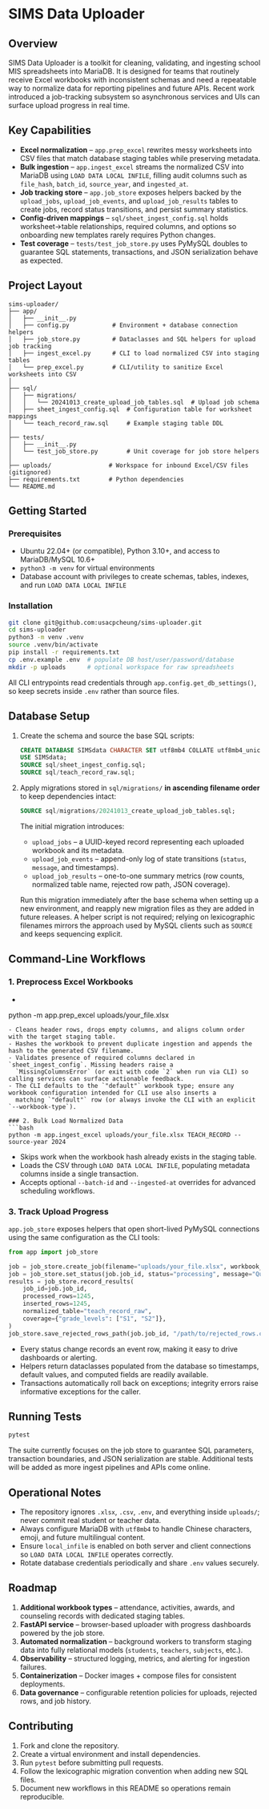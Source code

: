 # SIMS Data Uploader

## Overview
SIMS Data Uploader is a toolkit for cleaning, validating, and ingesting school MIS spreadsheets into MariaDB. It is designed for
teams that routinely receive Excel workbooks with inconsistent schemas and need a repeatable way to normalize data for reporting
pipelines and future APIs. Recent work introduced a job-tracking subsystem so asynchronous services and UIs can surface upload
progress in real time.

## Key Capabilities
- **Excel normalization** – `app.prep_excel` rewrites messy worksheets into CSV files that match database staging tables while
  preserving metadata.
- **Bulk ingestion** – `app.ingest_excel` streams the normalized CSV into MariaDB using `LOAD DATA LOCAL INFILE`, filling audit
  columns such as `file_hash`, `batch_id`, `source_year`, and `ingested_at`.
- **Job tracking store** – `app.job_store` exposes helpers backed by the `upload_jobs`, `upload_job_events`, and
  `upload_job_results` tables to create jobs, record status transitions, and persist summary statistics.
- **Config-driven mappings** – `sql/sheet_ingest_config.sql` holds worksheet→table relationships, required columns, and options
  so onboarding new templates rarely requires Python changes.
- **Test coverage** – `tests/test_job_store.py` uses PyMySQL doubles to guarantee SQL statements, transactions, and JSON
  serialization behave as expected.

## Project Layout
```
sims-uploader/
├── app/
│   ├── __init__.py
│   ├── config.py            # Environment + database connection helpers
│   ├── job_store.py         # Dataclasses and SQL helpers for upload job tracking
│   ├── ingest_excel.py      # CLI to load normalized CSV into staging tables
│   └── prep_excel.py        # CLI/utility to sanitize Excel worksheets into CSV
│
├── sql/
│   ├── migrations/
│   │   └── 20241013_create_upload_job_tables.sql  # Upload job schema
│   ├── sheet_ingest_config.sql  # Configuration table for worksheet mappings
│   └── teach_record_raw.sql     # Example staging table DDL
│
├── tests/
│   ├── __init__.py
│   └── test_job_store.py        # Unit coverage for job store helpers
│
├── uploads/                # Workspace for inbound Excel/CSV files (gitignored)
├── requirements.txt        # Python dependencies
└── README.md
```

## Getting Started
### Prerequisites
- Ubuntu 22.04+ (or compatible), Python 3.10+, and access to MariaDB/MySQL 10.6+
- `python3 -m venv` for virtual environments
- Database account with privileges to create schemas, tables, indexes, and run `LOAD DATA LOCAL INFILE`

### Installation
```bash
git clone git@github.com:usacpcheung/sims-uploader.git
cd sims-uploader
python3 -m venv .venv
source .venv/bin/activate
pip install -r requirements.txt
cp .env.example .env  # populate DB host/user/password/database
mkdir -p uploads      # optional workspace for raw spreadsheets
```
All CLI entrypoints read credentials through `app.config.get_db_settings()`, so keep secrets inside `.env` rather than source
files.

## Database Setup
1. Create the schema and source the base SQL scripts:
   ```sql
   CREATE DATABASE SIMSdata CHARACTER SET utf8mb4 COLLATE utf8mb4_unicode_ci;
   USE SIMSdata;
   SOURCE sql/sheet_ingest_config.sql;
   SOURCE sql/teach_record_raw.sql;
   ```
2. Apply migrations stored in `sql/migrations/` **in ascending filename order** to keep dependencies intact:
   ```sql
   SOURCE sql/migrations/20241013_create_upload_job_tables.sql;
   ```
   The initial migration introduces:
   - `upload_jobs` – a UUID-keyed record representing each uploaded workbook and its metadata.
   - `upload_job_events` – append-only log of state transitions (`status`, `message`, and timestamps).
   - `upload_job_results` – one-to-one summary metrics (row counts, normalized table name, rejected row path, JSON coverage).

   Run this migration immediately after the base schema when setting up a new environment, and reapply new migration files as they
   are added in future releases. A helper script is not required; relying on lexicographic filenames mirrors the approach used by
   MySQL clients such as `SOURCE` and keeps sequencing explicit.

## Command-Line Workflows
### 1. Preprocess Excel Workbooks
- ```bash
python -m app.prep_excel uploads/your_file.xlsx
```
- Cleans header rows, drops empty columns, and aligns column order with the target staging table.
- Hashes the workbook to prevent duplicate ingestion and appends the hash to the generated CSV filename.
- Validates presence of required columns declared in `sheet_ingest_config`. Missing headers raise a
  `MissingColumnsError` (or exit with code `2` when run via CLI) so calling services can surface actionable feedback.
- The CLI defaults to the `"default"` workbook type; ensure any workbook configuration intended for CLI use also inserts a
  matching `"default"` row (or always invoke the CLI with an explicit `--workbook-type`).

### 2. Bulk Load Normalized Data
```bash
python -m app.ingest_excel uploads/your_file.xlsx TEACH_RECORD --source-year 2024
```
- Skips work when the workbook hash already exists in the staging table.
- Loads the CSV through `LOAD DATA LOCAL INFILE`, populating metadata columns inside a single transaction.
- Accepts optional `--batch-id` and `--ingested-at` overrides for advanced scheduling workflows.

### 3. Track Upload Progress
`app.job_store` exposes helpers that open short-lived PyMySQL connections using the same configuration as the CLI tools:
```python
from app import job_store

job = job_store.create_job(filename="uploads/your_file.xlsx", workbook_type="TEACH_RECORD")
job = job_store.set_status(job.job_id, status="processing", message="Queued for load")
results = job_store.record_results(
    job_id=job.job_id,
    processed_rows=1245,
    inserted_rows=1245,
    normalized_table="teach_record_raw",
    coverage={"grade_levels": ["S1", "S2"]},
)
job_store.save_rejected_rows_path(job.job_id, "/path/to/rejected_rows.csv")
```
- Every status change records an event row, making it easy to drive dashboards or alerting.
- Helpers return dataclasses populated from the database so timestamps, default values, and computed fields are readily available.
- Transactions automatically roll back on exceptions; integrity errors raise informative exceptions for the caller.

## Running Tests
```bash
pytest
```
The suite currently focuses on the job store to guarantee SQL parameters, transaction boundaries, and JSON serialization are
stable. Additional tests will be added as more ingest pipelines and APIs come online.

## Operational Notes
- The repository ignores `.xlsx`, `.csv`, `.env`, and everything inside `uploads/`; never commit real student or teacher data.
- Always configure MariaDB with `utf8mb4` to handle Chinese characters, emoji, and future multilingual content.
- Ensure `local_infile` is enabled on both server and client connections so `LOAD DATA LOCAL INFILE` operates correctly.
- Rotate database credentials periodically and share `.env` values securely.

## Roadmap
1. **Additional workbook types** – attendance, activities, awards, and counseling records with dedicated staging tables.
2. **FastAPI service** – browser-based uploader with progress dashboards powered by the job store.
3. **Automated normalization** – background workers to transform staging data into fully relational models (`students`,
   `teachers`, `subjects`, etc.).
4. **Observability** – structured logging, metrics, and alerting for ingestion failures.
5. **Containerization** – Docker images + compose files for consistent deployments.
6. **Data governance** – configurable retention policies for uploads, rejected rows, and job history.

## Contributing
1. Fork and clone the repository.
2. Create a virtual environment and install dependencies.
3. Run `pytest` before submitting pull requests.
4. Follow the lexicographic migration convention when adding new SQL files.
5. Document new workflows in this README so operations remain reproducible.
